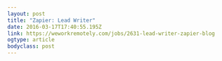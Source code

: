 ```yaml
---
layout: post 
title: "Zapier: Lead Writer" 
date: 2016-03-17T17:40:55.195Z 
link: https://weworkremotely.com/jobs/2631-lead-writer-zapier-blog 
ogtype: article 
bodyclass: post 
---
```


